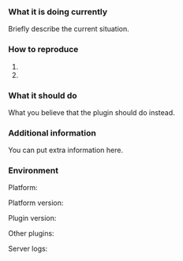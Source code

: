 [//]: # ( This line a comment and will not be shown in the final report )

[//]: # ( Thanks for your help with making this plugin better! )

### What it is doing currently
Briefly describe the current situation.

### How to reproduce
[//]: # ( Be as detailed as possible and provide links to required plugins. )

 1. 
 2. 

### What it should do
What you believe that the plugin should do instead.

### Additional information
[//]: # ( The more details you provide, the easier it will be to resolve your issue. )
You can put extra information here.

### Environment

[//]: # ( Are you experiencing this issue on Spigot or BungeeCord? )
Platform: 

[//]: # ( What version of that are you using? Output of /version or /bungee )
Platform version: 

[//]: # ( What version of CBU are you using? Shown in /cbu or /gcbu )
Plugin version: 

[//]: # ( What other plugins are you using? Try to provide a full list with versions )
Other plugins: 

[//]: # ( If applicable, add logs with relevant console messages )
[//]: # ( Best upload to a site like pastebin.com, so the report is easier to read )
Server logs: 

